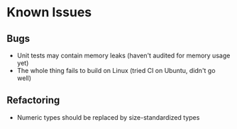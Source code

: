 # Known Issues

## Bugs
* Unit tests may contain memory leaks (haven't audited for memory usage yet)
* The whole thing fails to build on Linux (tried CI on Ubuntu, didn't go well)

## Refactoring
* Numeric types should be replaced by size-standardized types
